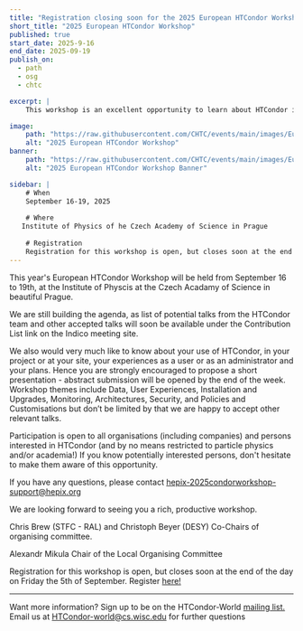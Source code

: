 ```yaml
---
title: "Registration closing soon for the 2025 European HTCondor Workshop, September 16-19"
short_title: "2025 European HTCondor Workshop"
published: true
start_date: 2025-9-16
end_date: 2025-09-19
publish_on:
  - path
  - osg
  - chtc

excerpt: |
    This workshop is an excellent opportunity to learn about HTCondor in Prague.

image:
    path: "https://raw.githubusercontent.com/CHTC/events/main/images/EuroHTCondor-Prague.png"
    alt: "2025 European HTCondor Workshop"
banner:
    path: "https://raw.githubusercontent.com/CHTC/events/main/images/EuroHTCondor-Prague.png"
    alt: "2025 European HTCondor Workshop Banner"

sidebar: |
    # When
    September 16-19, 2025
    
    # Where
   Institute of Physics of he Czech Academy of Science in Prague
    
    # Registration
    Registration for this workshop is open, but closes soon at the end of the day on Friday the 5th of September. Register [here](https://indico.cern.ch/e/htcondor2025)!
---
```


This year's European HTCondor Workshop will be held from September 16 to 19th, at the Institute of Physcis at the Czech Acadamy of Science in beautiful Prague.

We are still building the agenda, as list of potential talks from the HTCondor team and other accepted talks will soon be available  under the Contribution List link on the Indico meeting site. 

We also would very much like to know about your use of HTCondor, in your project or at your site, your experiences as a user or as an administrator and your plans. Hence you are strongly encouraged to propose a short presentation - abstract submission will be opened by the end of the week. Workshop themes include Data, User Experiences, Installation and Upgrades, Monitoring, Architectures, Security, and Policies and Customisations but don’t be limited by that we are happy to accept other relevant talks.
 
Participation is open to all organisations (including companies) and persons interested in HTCondor (and by no means restricted to particle physics and/or academia!) If you know potentially interested persons, don't hesitate to make them aware of this opportunity.
 
If you have any questions, please contact [hepix-2025condorworkshop-support@hepix.org](hepix-2025condorworkshop-support@hepix.org)
 
We are looking forward to seeing you a rich, productive workshop.
 
Chris Brew (STFC - RAL) and Christoph Beyer (DESY)
Co-Chairs of organising committee.
 
Alexandr Mikula
Chair of the Local Organising Committee

Registration for this workshop is open, but closes soon at the end of the day on Friday the 5th of September. Register [here!](https://indico.cern.ch/e/htcondor2025)

---

Want more information? Sign up to be on the HTCondor-World [mailing list.](https://lists.cs.wisc.edu/mailman/listinfo/htcondor-world) Email us at [HTCondor-world@cs.wisc.edu](HTCondor-world@cs.wisc.edu) for further questions
